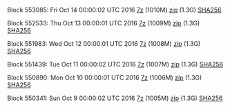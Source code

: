 Block 553085: Fri Oct 14 00:00:02 UTC 2016 [7z](https://transfer.sh/kKiXr/bootstrap.dat.20161014.7z) (1010M) [zip](https://transfer.sh/K3xgW/bootstrap.dat.20161014.zip) (1.3G) [SHA256](https://transfer.sh/sBbD2/sha256.txt)

Block 552533: Thu Oct 13 00:00:01 UTC 2016 [7z](https://transfer.sh/11uRB3/bootstrap.dat.20161013.7z) (1009M) [zip](https://transfer.sh/xr9TQ/bootstrap.dat.20161013.zip) (1.3G) [SHA256](https://transfer.sh/t0KAt/sha256.txt)

Block 551983: Wed Oct 12 00:00:01 UTC 2016 [7z](https://transfer.sh/Zclby/bootstrap.dat.20161012.7z) (1008M) [zip](https://transfer.sh/z38cz/bootstrap.dat.20161012.zip) (1.3G) [SHA256](https://transfer.sh/1Vvzq/sha256.txt)

Block 551439: Tue Oct 11 00:00:02 UTC 2016 [7z](https://transfer.sh/E71gI/bootstrap.dat.20161011.7z) (1007M) [zip](https://transfer.sh/AXktN/bootstrap.dat.20161011.zip) (1.3G) [SHA256](https://transfer.sh/JDic/sha256.txt)

Block 550890: Mon Oct 10 00:00:01 UTC 2016 [7z](https://transfer.sh/pB5s0/bootstrap.dat.20161010.7z) (1006M) [zip](https://transfer.sh/13QO1n/bootstrap.dat.20161010.zip) (1.3G) [SHA256](https://transfer.sh/Ew9e9/sha256.txt)

Block 550341: Sun Oct  9 00:00:02 UTC 2016 [7z](https://transfer.sh/VsZdR/bootstrap.dat.20161009.7z) (1005M) [zip](https://transfer.sh/sXkzx/bootstrap.dat.20161009.zip) (1.3G) [SHA256](https://transfer.sh/42xaS/sha256.txt)
